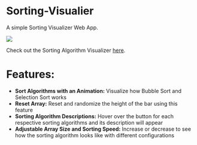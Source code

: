 # Sorting-Visualier
A simple Sorting Visualizer Web App.

![](Sorting_Algorithm_Preview.png)

Check out the Sorting Algorithm Visualizer [here](https://RalphAlexander.github.io/Sorting-Visualizer/).
# Features: 
- **Sort Algorithms with an Animation:** Visualize how Bubble Sort and Selection Sort works
- **Reset Array:** Reset and randomize the height of the bar using this feature
- **Sorting Algorithm Descriptions:** Hover over the button for each respective sorting algorithms and its description will appear
- **Adjustable Array Size and Sorting Speed:** Increase or decrease to see how the sorting algorithm looks like with different configurations
